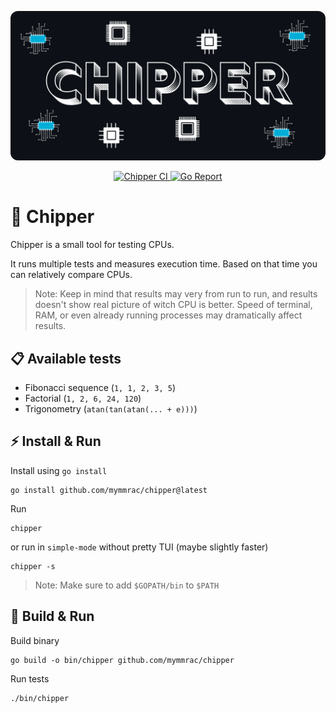 <p align="center">
  <img src="docs/chipper.png" alt="Chipper logo" width="512px" style="border-radius: 12px;">
</p>

<p align="center">
    <a href="https://github.com/mymmrac/chipper/actions/workflows/ci.yaml">
        <img src="https://github.com/mymmrac/chipper/actions/workflows/ci.yaml/badge.svg" alt="Chipper CI">
    </a>
    <a href="https://goreportcard.com/report/github.com/mymmrac/chipper">
        <img src="https://goreportcard.com/badge/github.com/mymmrac/chipper" alt="Go Report">
    </a>
</p>

# 👾 Chipper

Chipper is a small tool for testing CPUs.

It runs multiple tests and measures execution time. Based on that time you can relatively compare CPUs.

> Note: Keep in mind that results may very from run to run, and results doesn't show real picture of witch CPU is 
> better. Speed of terminal, RAM, or even already running processes may dramatically affect results.

## 📋 Available tests

- Fibonacci sequence (`1, 1, 2, 3, 5`)
- Factorial (`1, 2, 6, 24, 120`)
- Trigonometry (`atan(tan(atan(... + e)))`)

## ⚡️ Install & Run

Install using `go install`

```shell
go install github.com/mymmrac/chipper@latest
```

Run

```shell
chipper
```

or run in `simple-mode` without pretty TUI (maybe slightly faster)

```shell
chipper -s
```

> Note: Make sure to add `$GOPATH/bin` to `$PATH`

## 💾 Build & Run

Build binary

```shell
go build -o bin/chipper github.com/mymmrac/chipper
```

Run tests

```shell
./bin/chipper
```
